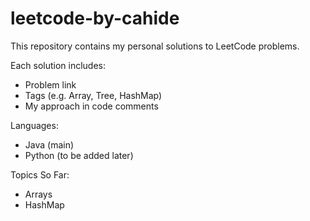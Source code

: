 # leetcode-by-cahide

This repository contains my personal solutions to LeetCode problems.

Each solution includes:
- Problem link
- Tags (e.g. Array, Tree, HashMap)
- My approach in code comments

Languages:  
- Java (main)
- Python (to be added later)

Topics So Far:
- Arrays
- HashMap
